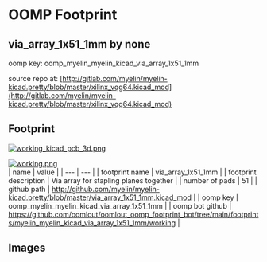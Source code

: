 # OOMP Footprint  
## via_array_1x51_1mm  by none  
  
oomp key: oomp_myelin_myelin_kicad_via_array_1x51_1mm  
  
source repo at: [http://gitlab.com/myelin/myelin-kicad.pretty/blob/master/xilinx_vqg64.kicad_mod](http://gitlab.com/myelin/myelin-kicad.pretty/blob/master/xilinx_vqg64.kicad_mod)  
## Footprint  
  
[![working_kicad_pcb_3d.png](working_kicad_pcb_3d_600.png)](working_kicad_pcb_3d.png)  
  
[![working.png](working_600.png)](working.png)  
| name | value | 
| --- | --- | 
| footprint name | via_array_1x51_1mm | 
| footprint description | Via array for stapling planes together | 
| number of pads | 51 | 
| github path | http://github.com/myelin/myelin-kicad.pretty/blob/master/via_array_1x51_1mm.kicad_mod | 
| oomp key | oomp_myelin_myelin_kicad_via_array_1x51_1mm | 
| oomp bot github | https://github.com/oomlout/oomlout_oomp_footprint_bot/tree/main/footprints/myelin_myelin_kicad_via_array_1x51_1mm/working | 
## Images  
